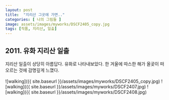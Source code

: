 ```yaml
---
layout: post
title:  "지리산 그곳에 가면.."
categories: [ 나의 그림들 ]
image: assets/images/myworks/DSCF2405_copy.jpg
tags: [작품, 지리산, 일출]
---
```


## 2011. 유화 지리산 일출
지리산 일출이 상당히 아름답다. 유화로 나타내보았다. 한 겨울에 따스한 해가 올곶이 떠오르는 것에 감명깊게 느꼈다.
<br><br>
![walking]({{ site.baseurl }}/assets/images/myworks/DSCF2405_copy.jpg)
![walking]({{ site.baseurl }}/assets/images/myworks/DSCF2407.jpg)
![walking]({{ site.baseurl }}/assets/images/myworks/DSCF2408.jpg)
